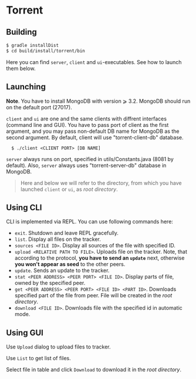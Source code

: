 # Torrent

## Building

```bash
$ gradle installDist
$ cd build/install/torrent/bin
```

Here you can find `server`, `client` and `ui`-executables. See how to launch them
below.


## Launching

**Note**. You have to install MongoDB with version ⩾ 3.2. MongoDB should run on the
default port (27017).

`client` and `ui` are one and the same clients with diffrent interfaces (command
line and GUI). You have to pass port of client as the first argument, and you may
pass non-default DB name for MongoDB as the second argument. By default, client
will use "torrent-client-db" database.

```
  $ ./client <CLIENT PORT> [DB NAME]
```

`server` always runs on port, specified in utils/Constants.java (8081 by default).
Also, `server` always uses "torrent-server-db" database in MongoDB.

> Here and below we will refer to the directory, from which you have launched `client` or `ui`, as *root directory*.

## Using CLI

CLI is implemented via REPL.  You can use following commands here:

  - `exit`. Shutdown and leave REPL gracefully.
  - `list`. Display all files on the tracker.
  - `sources <FILE ID>`. Display all sources of the file with specified ID.
  - `upload <RELATIVE PATH TO FILE>`. Uploads file on the tracker. Note, that
    according to the protocol, **you have to send an `update`** next, otherwise **you won't
    appear as seed** to the other peers.
  - `update`. Sends an update to the tracker.
  - `stat <PEER ADDRESS> <PEER PORT> <FILE ID>`. Display parts of file, owned by the specified peer.
  - `get <PEER ADDRESS> <PEER PORT> <FILE ID> <PART ID>`. Downloads specified part of the file from peer. File will be created in the *root directory*.
  - `download <FILE ID>`. Downloads file with the specified id in automatic mode.

## Using GUI

Use `Upload` dialog to upload files to tracker.

Use `List` to get list of files.

Select file in table and click `Download` to download it in the *root directory*.
